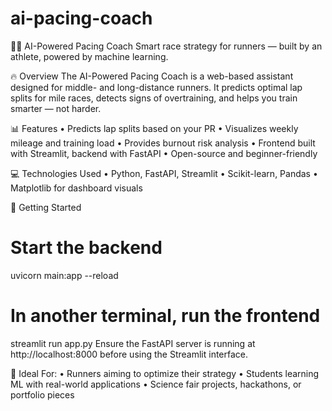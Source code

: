 # ai-pacing-coach

🏃‍♂️ AI-Powered Pacing Coach
Smart race strategy for runners — built by an athlete, powered by machine learning.

🔥 Overview
The AI-Powered Pacing Coach is a web-based assistant designed for middle- and long-distance runners. It predicts optimal lap splits for mile races, detects signs of overtraining, and helps you train smarter — not harder.

📊 Features
	•	Predicts lap splits based on your PR
	•	Visualizes weekly mileage and training load
	•	Provides burnout risk analysis
	•	Frontend built with Streamlit, backend with FastAPI
	•	Open-source and beginner-friendly

💻 Technologies Used
	•	Python, FastAPI, Streamlit
	•	Scikit-learn, Pandas
	•	Matplotlib for dashboard visuals

🚀 Getting Started
# Start the backend
uvicorn main:app --reload

# In another terminal, run the frontend
streamlit run app.py
Ensure the FastAPI server is running at http://localhost:8000 before using the Streamlit interface.


🌟 Ideal For:
	•	Runners aiming to optimize their strategy
	•	Students learning ML with real-world applications
	•	Science fair projects, hackathons, or portfolio pieces
